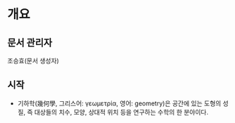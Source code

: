 # 개요
## 문서 관리자
조승효(문서 생성자)
## 시작
   - 기하학(幾何學, 그리스어: γεωμετρία, 영어: geometry)은 공간에 있는 도형의 성질, 즉 대상들의 치수, 모양, 상대적 위치 등을 연구하는 수학의 한 분야이다.